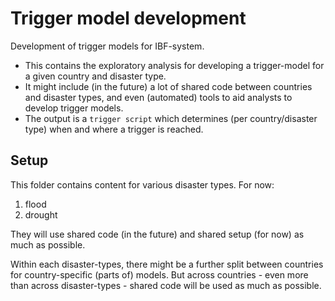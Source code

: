 # Trigger model development

Development of trigger models for IBF-system.
- This contains the exploratory analysis for developing a trigger-model for a given country and disaster type. 
- It might include (in the future) a lot of shared code between countries and disaster types, and even (automated) tools to aid analysts to develop trigger models.
- The output is a `trigger script` which determines (per country/disaster type) when and where a trigger is reached.

## Setup

This folder contains content for various disaster types. For now:
1. flood
2. drought
   
They will use shared code (in the future) and shared setup (for now) as much as possible.

Within each disaster-types, there might be a further split between countries for country-specific (parts of) models. But across countries - even more than across disaster-types - shared code will be used as much as possible.
